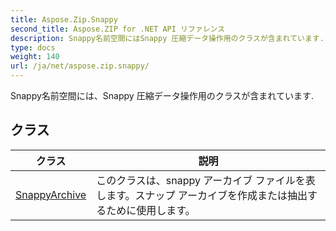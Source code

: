 ```yaml
---
title: Aspose.Zip.Snappy
second_title: Aspose.ZIP for .NET API リファレンス
description: Snappy名前空間にはSnappy 圧縮データ操作用のクラスが含まれています.
type: docs
weight: 140
url: /ja/net/aspose.zip.snappy/
---
```

Snappy名前空間には、Snappy 圧縮データ操作用のクラスが含まれています.

## クラス

| クラス | 説明 |
| --- | --- |
| [SnappyArchive](./snappyarchive/) | このクラスは、snappy アーカイブ ファイルを表します。スナップ アーカイブを作成または抽出するために使用します。 |


